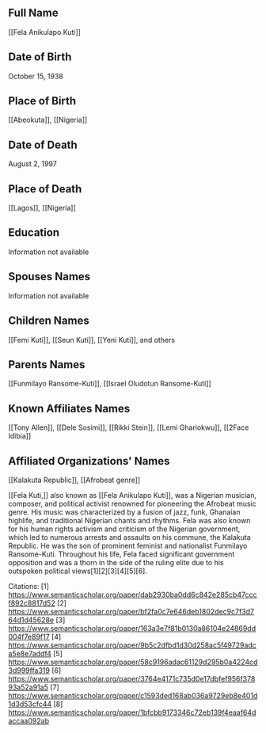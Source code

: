 ## Full Name
[[Fela Anikulapo Kuti]]

## Date of Birth
October 15, 1938

## Place of Birth
[[Abeokuta]], [[Nigeria]]

## Date of Death
August 2, 1997

## Place of Death
[[Lagos]], [[Nigeria]]

## Education
Information not available

## Spouses Names
Information not available

## Children Names
[[Femi Kuti]], [[Seun Kuti]], [[Yeni Kuti]], and others

## Parents Names
[[Funmilayo Ransome-Kuti]], [[Israel Oludotun Ransome-Kuti]]

## Known Affiliates Names
[[Tony Allen]], [[Dele Sosimi]], [[Rikki Stein]], [[Lemi Ghariokwu]], [[2Face Idibia]]

## Affiliated Organizations' Names
[[Kalakuta Republic]], [[Afrobeat genre]]

[[Fela Kuti,]] also known as [[Fela Anikulapo Kuti]], was a Nigerian musician, composer, and political activist renowned for pioneering the Afrobeat music genre. His music was characterized by a fusion of jazz, funk, Ghanaian highlife, and traditional Nigerian chants and rhythms. Fela was also known for his human rights activism and criticism of the Nigerian government, which led to numerous arrests and assaults on his commune, the Kalakuta Republic. He was the son of prominent feminist and nationalist Funmilayo Ransome-Kuti. Throughout his life, Fela faced significant government opposition and was a thorn in the side of the ruling elite due to his outspoken political views[1][2][3][4][5][6].

Citations:
[1] https://www.semanticscholar.org/paper/dab2930ba0dd6c842e285cb47cccf892c8817d52
[2] https://www.semanticscholar.org/paper/bf2fa0c7e646deb1802dec9c7f3d764d1d45628e
[3] https://www.semanticscholar.org/paper/163a3e7f81b0130a86104e24869dd004f7e89f17
[4] https://www.semanticscholar.org/paper/9b5c2dfbd1d30d258ac5f49729adca5e8e7addf4
[5] https://www.semanticscholar.org/paper/58c9196adac61129d295b0a4224cd3d999ffa319
[6] https://www.semanticscholar.org/paper/3764e4171c735d0e17dbfef956f37893a52a91a5
[7] https://www.semanticscholar.org/paper/c1593ded168ab036a9729eb8e401d1d3d53cfc44
[8] https://www.semanticscholar.org/paper/1bfcbb9173346c72eb139f4eaaf64daccaa092ab
